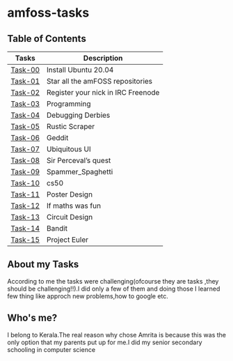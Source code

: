 # amfoss-tasks
## Table of Contents
|Tasks|Description|
|------|------|
|<a href="https://github.com/krishkavya/amfoss-tasks/tree/main/Task-00">Task-00</a> |Install Ubuntu 20.04|
|<a href="https://github.com/krishkavya/amfoss-tasks/tree/main/Task-01">Task-01</a> |Star all the amFOSS repositories|
|<a href="https://github.com/krishkavya/amfoss-tasks/tree/main/Task-02">Task-02</a> |Register your nick in IRC Freenode|
|<a href="https://github.com/krishkavya/amfoss-tasks/tree/main/Task-03">Task-03</a> |Programming|
|<a href="https://github.com/krishkavya/amfoss-tasks/tree/main/Task-04">Task-04</a> |Debugging Derbies|
|<a href="https://github.com/krishkavya/amfoss-tasks/tree/main/Task-05">Task-05</a> |Rustic Scraper|
|<a href="https://github.com/krishkavya/amfoss-tasks/tree/main/Task-06">Task-06</a> |Geddit|
|<a href="https://github.com/krishkavya/amfoss-tasks/tree/main/Task-07">Task-07</a> |Ubiquitous UI|
|<a href="https://github.com/krishkavya/amfoss-tasks/tree/main/Task-08">Task-08</a> |Sir Perceval’s quest|
|<a href="https://github.com/krishkavya/amfoss-tasks/tree/main/Task-09">Task-09</a> |Spammer_Spaghetti|
|<a href="https://github.com/krishkavya/amfoss-tasks/tree/main/Task-10">Task-10</a> |cs50|
|<a href="https://github.com/krishkavya/amfoss-tasks/tree/main/Task-11">Task-11</a> | Poster Design|
|<a href="https://github.com/krishkavya/amfoss-tasks/tree/main/Task-12">Task-12</a> | If maths was fun |
|<a href="https://github.com/krishkavya/amfoss-tasks/tree/main/Task-13">Task-13</a> |Circuit Design|
|<a href="https://github.com/krishkavya/amfoss-tasks/tree/main/Task-14">Task-14</a> | Bandit|
|<a href="https://github.com/krishkavya/amfoss-tasks/tree/main/Task-15">Task-15</a> |Project Euler|

## About my Tasks
According to me the tasks were challenging(ofcourse they are tasks ,they should be challenging!!).I did only a few of them and doing those I learned few thing like approch new problems,how to google etc. 

## Who's me?
I belong to Kerala.The real reason why chose Amrita is because this was the only option that my parents put up for me.I did my senior secondary schooling in computer science
